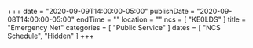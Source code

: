 +++
date = "2020-09-09T14:00:00-05:00"
publishDate = "2020-09-08T14:00:00-05:00"
endTime = ""
location = ""
ncs = [ "KE0LDS" ]
title = "Emergency Net"
categories = [ "Public Service" ]
dates = [ "NCS Schedule", "Hidden" ]
+++
